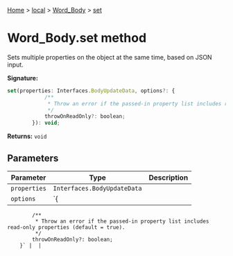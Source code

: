 [Home](./index) &gt; [local](local.md) &gt; [Word\_Body](local.word_body.md) &gt; [set](local.word_body.set.md)

# Word\_Body.set method

Sets multiple properties on the object at the same time, based on JSON input.

**Signature:**
```javascript
set(properties: Interfaces.BodyUpdateData, options?: {
            /**
             * Throw an error if the passed-in property list includes read-only properties (default = true).
             */
            throwOnReadOnly?: boolean;
        }): void;
```
**Returns:** `void`

## Parameters

|  Parameter | Type | Description |
|  --- | --- | --- |
|  `properties` | `Interfaces.BodyUpdateData` |  |
|  `options` | `{
            /**
             * Throw an error if the passed-in property list includes read-only properties (default = true).
             */
            throwOnReadOnly?: boolean;
        }` |  |

